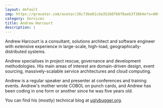 ```yaml
---
layout: default
img: https://gravatar.com/avatar/26c73be81cda35268fb6f8aeb3f3664e?s=400
category: Services
title: Andrew Harcourt
description: |
---
```

Andrew Harcourt is a consultant, solutions architect and software engineer with extensive experience in large-scale, high-load, geographically-distributed systems.

Andrew specialises in project rescue, governance and development methodologies. His main areas of interest are domain-driven design, event sourcing, massively-scalable service architectures and cloud computing.

Andrew is a regular speaker and presenter at conferences and training events. Andrew's mother wrote COBOL on punch cards, and Andrew has been coding in one form or another since he was five years old.

You can find his (mostly) technical blog at [uglybugger.org](https://www.uglybugger.org/).
